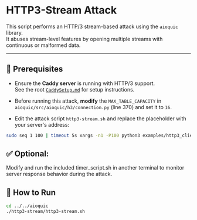 # HTTP3-Stream Attack

This script performs an HTTP/3 stream-based attack using the `aioquic` library.  
It abuses stream-level features by opening multiple streams with continuous or malformed data.

---

## 🔧 Prerequisites

- Ensure the **Caddy server** is running with HTTP/3 support.  
  See the root [`CaddySetup.md`](../docs/CaddySetup.md) for setup instructions.

- Before running this attack, **modify** the `MAX_TABLE_CAPACITY` in `aioquic/src/aioquic/h3/connection.py` (line 370) and set it to `16`.

- Edit the attack script `http3-stream.sh` and replace the placeholder with your server's address:
```bash
sudo seq 1 100 | timeout 5s xargs -n1 -P100 python3 examples/http3_client.py https://<your-server-ip>
```

## ✅ Optional:
Modify and run the included timer_script.sh in another terminal to monitor server response behavior during the attack.

## 🚀 How to Run

```bash
cd ../../aioquic
./http3-stream/http3-stream.sh
```